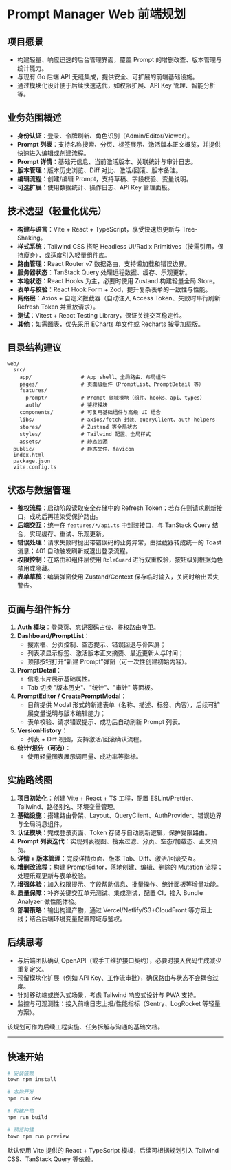 # Prompt Manager Web 前端规划

## 项目愿景
- 构建轻量、响应迅速的后台管理界面，覆盖 Prompt 的增删改查、版本管理与统计能力。
- 与现有 Go 后端 API 无缝集成，提供安全、可扩展的前端基础设施。
- 通过模块化设计便于后续快速迭代，如权限扩展、API Key 管理、智能分析等。

## 业务范围概述
- **身份认证**：登录、令牌刷新、角色识别（Admin/Editor/Viewer）。
- **Prompt 列表**：支持名称搜索、分页、标签展示、激活版本正文概览，并提供快速进入编辑或创建流程。
- **Prompt 详情**：基础元信息、当前激活版本、关联统计与审计日志。
- **版本管理**：版本历史浏览、Diff 对比、激活/回滚、版本备注。
- **编辑流程**：创建/编辑 Prompt，支持草稿、字段校验、变量说明。
- **可选扩展**：使用数据统计、操作日志、API Key 管理面板。

## 技术选型（轻量化优先）
- **构建与语言**：Vite + React + TypeScript，享受快速热更新与 Tree-Shaking。
- **样式系统**：Tailwind CSS 搭配 Headless UI/Radix Primitives（按需引用，保持瘦身），或适度引入轻量组件库。
- **路由管理**：React Router v7 数据路由，支持懒加载和错误边界。
- **服务器状态**：TanStack Query 处理远程数据、缓存、乐观更新。
- **本地状态**：React Hooks 为主，必要时使用 Zustand 构建轻量全局 Store。
- **表单与校验**：React Hook Form + Zod，提升复杂表单的一致性与性能。
- **网络层**：Axios + 自定义拦截器（自动注入 Access Token、失败时串行刷新 Refresh Token 并重放请求）。
- **测试**：Vitest + React Testing Library，保证关键交互稳定性。
- **其他**：如需图表，优先采用 ECharts 单文件或 Recharts 按需加载版。

## 目录结构建议
```
web/
  src/
    app/                # App shell、全局路由、布局组件
    pages/              # 页面级组件（PromptList、PromptDetail 等）
    features/
      prompt/           # Prompt 领域模块（组件、hooks、api、types）
      auth/             # 鉴权模块
    components/         # 可复用基础组件与高级 UI 组合
    libs/               # axios/fetch 封装、queryClient、auth helpers
    stores/             # Zustand 等全局状态
    styles/             # Tailwind 配置、全局样式
    assets/             # 静态资源
  public/               # 静态文件、favicon
  index.html
  package.json
  vite.config.ts
```

## 状态与数据管理
- **鉴权流程**：启动阶段读取安全存储中的 Refresh Token；若存在则请求刷新接口，成功后再渲染受保护路由。
- **后端交互**：统一在 `features/*/api.ts` 中封装接口，与 TanStack Query 结合，实现缓存、重试、乐观更新。
- **错误处理**：请求失败时抛出带错误码的业务异常，由拦截器转成统一的 Toast 消息；401 自动触发刷新或退出登录流程。
- **权限控制**：在路由和组件层使用 `RoleGuard` 进行双重校验，按钮级别根据角色禁用或隐藏。
- **表单草稿**：编辑弹窗使用 Zustand/Context 保存临时输入，关闭时给出丢失警告。

## 页面与组件拆分
1. **Auth 模块**：登录页、忘记密码占位、鉴权路由守卫。
2. **Dashboard/PromptList**：
   - 搜索框、分页控制、空态提示、错误回退与骨架屏；
   - 列表项显示标签、激活版本正文摘要、最近更新人与时间；
   - 顶部按钮打开“新建 Prompt”弹窗（可一次性创建初始内容）。
3. **PromptDetail**：
   - 信息卡片展示基础属性。
   - Tab 切换 "版本历史"、"统计"、"审计" 等面板。
4. **PromptEditor / CreatePromptModal**：
   - 目前提供 Modal 形式的新建表单（名称、描述、标签、内容），后续可扩展变量说明与版本编辑能力；
   - 表单校验、请求错误提示、成功后自动刷新 Prompt 列表。
5. **VersionHistory**：
   - 列表 + Diff 视图，支持激活/回滚确认流程。
6. **统计/报告（可选）**：
   - 使用轻量图表展示调用量、成功率等指标。

## 实施路线图
1. **项目初始化**：创建 Vite + React + TS 工程，配置 ESLint/Prettier、Tailwind、路径别名、环境变量管理。
2. **基础设施**：搭建路由骨架、Layout、QueryClient、AuthProvider、错误边界与全局消息组件。
3. **认证模块**：完成登录页面、Token 存储与自动刷新逻辑，保护受限路由。
4. **Prompt 列表迭代**：实现列表视图、搜索过滤、分页、空态/加载态、正文预览。
5. **详情 + 版本管理**：完成详情页面、版本 Tab、Diff、激活/回滚交互。
6. **增删改流程**：构建 PromptEditor，落地创建、编辑、删除的 Mutation 流程；处理乐观更新与表单校验。
7. **增强体验**：加入权限提示、字段帮助信息、批量操作、统计面板等增量功能。
8. **质量保障**：补齐关键交互单元测试、集成测试，配置 CI，接入 Bundle Analyzer 做性能体检。
9. **部署策略**：输出构建产物，通过 Vercel/Netlify/S3+CloudFront 等方案上线；结合后端环境变量配置跨域与鉴权。

## 后续思考
- 与后端团队确认 OpenAPI（或手工维护接口契约），必要时接入代码生成减少重复定义。
- 预留模块化扩展（例如 API Key、工作流审批），确保路由与状态不会耦合过度。
- 针对移动端或嵌入式场景，考虑 Tailwind 响应式设计与 PWA 支持。
- 监控与可观测性：接入前端日志上报/性能指标（Sentry、LogRocket 等轻量方案）。

该规划可作为后续工程实施、任务拆解与沟通的基础文档。

---

## 快速开始

```bash
# 安装依赖
town npm install

# 本地开发
npm run dev

# 构建产物
npm run build

# 预览构建
town npm run preview
```

默认使用 Vite 提供的 React + TypeScript 模板，后续可根据规划引入 Tailwind CSS、TanStack Query 等依赖。
